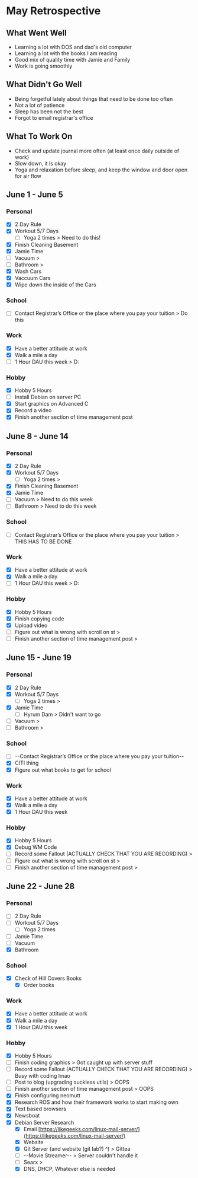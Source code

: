 # May Retrospective
## What Went Well
* Learning a lot with DOS and dad's old computer
* Learning a lot with the books I am reading
* Good mix of quality time with Jamie and Family
* Work is going smoothly

## What Didn't Go Well
* Being forgetful lately about things that need to be done too often
* Not a lot of patience
* Sleep has been not the best
* Forgot to email registrar's office

## What To Work On
* Check and update journal more often (at least once daily outside of work)
* Slow down, it is okay
* Yoga and relaxation before sleep, and keep the window and door open for air flow

## June 1 - June 5
### Personal
- [X] 2 Day Rule
- [X] Workout 5/7 Days
  - [ ] Yoga 2 times > Need to do this!
- [X] Finish Cleaning Basement 
- [X] Jamie Time
- [ ] Vacuum > 
- [ ] Bathroom >
- [X] Wash Cars
- [X] Vaccuum Cars
- [X] Wipe down the inside of the Cars

### School
- [ ] Contact Registrar’s Office or the place where you pay your tuition > Do this 

### Work 
- [X] Have a better attitude at work
- [X] Walk a mile a day
- [ ] 1 Hour DAU this week > D:

### Hobby
- [X] Hobby 5 Hours
- [ ] Install Debian on server PC 
- [X] Start graphics on Advanced C
- [X] Record a video 
- [X] Finish another section of time management post 

## June 8 - June 14
### Personal
- [X] 2 Day Rule
- [X] Workout 5/7 Days
  - [ ] Yoga 2 times > 
- [X] Finish Cleaning Basement 
- [X] Jamie Time
- [ ] Vacuum > Need to do this week
- [ ] Bathroom > Need to do this week

### School
- [ ] Contact Registrar’s Office or the place where you pay your tuition > THIS HAS TO BE DONE

### Work 
- [X] Have a better attitude at work
- [X] Walk a mile a day
- [ ] 1 Hour DAU this week > D:

### Hobby
- [X] Hobby 5 Hours
- [X] Finish copying code
- [X] Upload video
- [ ] Figure out what is wrong with scroll on st > 
- [ ] Finish another section of time management post >

## June 15 - June 19
### Personal
- [X] 2 Day Rule
- [X] Workout 5/7 Days
  - [ ] Yoga 2 times >
- [X] Jamie Time
	- [ ] Hyrum Dam > Didn't want to go
- [ ] Vacuum >
- [ ] Bathroom >

### School
- [ ] --Contact Registrar’s Office or the place where you pay your tuition--
- [X] CITI thing
- [X] Figure out what books to get for school

### Work 
- [X] Have a better attitude at work
- [X] Walk a mile a day
- [X] 1 Hour DAU this week

### Hobby
- [X] Hobby 5 Hours
- [X] Debug WM Code
- [ ] Record some Fallout (ACTUALLY CHECK THAT YOU ARE RECORDING) > 
- [ ] Figure out what is wrong with scroll on st > 
- [ ] Finish another section of time management post > 

## June 22 - June 28
### Personal
- [ ] 2 Day Rule
- [ ] Workout 5/7 Days
  - [ ] Yoga 2 times
- [ ] Jamie Time	
- [ ] Vacuum 
- [X] Bathroom

### School
- [X] Check of Hill Covers Books
	- [X] Order books

### Work 
- [X] Have a better attitude at work
- [X] Walk a mile a day
- [X] 1 Hour DAU this week

### Hobby
- [X] Hobby 5 Hours
- [ ] Finish coding graphics > Got caught up with server stuff
- [ ] Record some Fallout (ACTUALLY CHECK THAT YOU ARE RECORDING) > Busy with coding lmao
- [ ] Post to blog (upgrading suckless utils) > OOPS
- [ ] Finish another section of time management post > OOPS 
- [X] Finish configuring neomutt
- [X] Research ROS and how their framework works to start making own
- [x] Text based browsers
- [X] Newsboat
- [X] Debian Server Research
	- [X] Email [https://likegeeks.com/linux-mail-server/](https://likegeeks.com/linux-mail-server/)
	- [X] Website
	- [X] Git Server (and website (git lab?) ^) > Gittea
	- [ ] --Movie Streamer-- > Server couldn't handle it
	- [ ] Searx > 
	- [X] DNS, DHCP, Whatever else is needed
